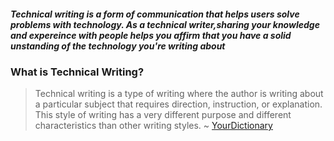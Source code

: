 ##### Technical writing is a form of communication that helps users solve problems with technology. As a technical writer,sharing your knowledge and expereince with people helps you affirm that you have a solid unstanding of the technology you're writing about



### What is Technical Writing?

>Technical writing is a type of writing where the author is writing about a particular subject that requires direction, instruction, or explanation. This style of writing has a very different purpose and different characteristics than other writing styles. ~ [YourDictionary](https://grammar.yourdictionary.com/word-definitions/definition-of-technical-writing.html)